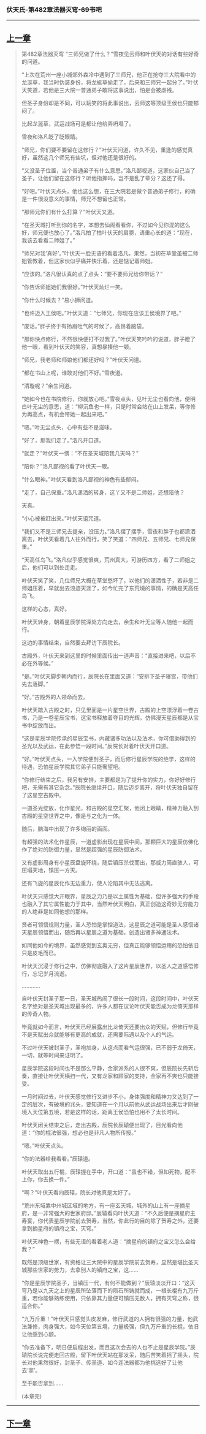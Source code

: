 ### 伏天氏-第482章法器灭穹-69书吧

--------
[上一章](./02f60347ca9f8096d62239f852feb154.md)
--------


>
>
>
>第482章法器灭穹
>“三师兄做了什么？”雪夜见云师和叶伏天的对话有些好奇的问道。
>
>“上次在荒州一座小城郊外森冷中遇到了三师兄，他正在抢夺三大院看中的龙涎草，我当时伪装身份，将龙蜒草偷走了，后来和三师兄一起分了。”叶伏天笑道，若他是三大院一普通弟子敢将这事说出，怕是会被虐残。
>
>但圣子身份却是不同，可以玩笑的将此事说出，云师这等顶级王侯也只能郁闷了。
>
>比起龙涎草，武运战场可是都让他给弄坍塌了。
>
>雪夜和洛凡眨了眨眼睛。
>
>“师兄，你们要不要留在这修行？”叶伏天问道，许久不见，重逢的感觉真好，虽然这几个师兄有些坑，但对他还是很好的。
>
>“又没圣子位置，当个普通弟子有什么意思。”洛凡鄙视道，这家伙自己当了圣子，让他们留在这修行？听他指挥吗，岂不是乱了辈分？这还了得。
>
>“好吧。”叶伏天点头，他也这么想，在三大院若是做个普通弟子修行，的确是一件很没意义的事情，师兄不想留也正常。
>
>“那师兄你们有什么打算？”叶伏天又道。
>
>“在圣天城打听到你的名字，本想去仙阁看看你，不过如今见你混的这么好，师兄便也放心了。”洛凡拍了拍叶伏天的肩膀，语重心长的道：“现在，我该去看看二师姐了。”
>
>“师兄对我‘真好’。”叶伏天一脸无语的看着洛凡，果然，当初在草堂虽被二师姐管教着，但这家伙似乎痛并快乐着，还是惦记着师姐。
>
>“应该的。”洛凡很认真的点了点头：“要不要师兄给你带话？”
>
>“你告诉师姐她们我很好。”叶伏天灿烂一笑。
>
>“你什么时候去？”易小狮问道。
>
>“也许迈入王侯吧。”叶伏天道：“七师兄，你现在应该王侯境界了吧。”
>
>“废话。”胖子终于有扬眉吐气的时候了，高昂着脑袋。
>
>“那你快点修行，不然很快便打不过我了。”叶伏天笑吟吟的说道，胖子瞪了他一眼，看到叶伏天的笑容，真想暴揍他一顿。
>
>“师兄，我老师和师娘他们都还好吗？”叶伏天问道。
>
>“都在书山上呢，谁敢对他们不好。”雪夜道。
>
>“清璇呢？”余生问道。
>
>“她如今也在书院修行，你就放心吧。”雪夜点头，见叶无尘也看向他，便明白叶无尘的意思，道：“柳沉鱼也一样，只是时常会站在山上发呆，等你修为再高点，有机会带她一起出来吧。”
>
>“嗯。”叶无尘点头，心中有些不是滋味。
>
>“好了，那我们走了。”洛凡开口道。
>
>“就走？”叶伏天一愣：“不在圣天城陪我几天吗？”
>
>“陪你？”洛凡鄙视的看了叶伏天一眼。
>
>“什么眼神。”叶伏天看到洛凡鄙视的神色有些郁闷。
>
>“走了，自己保重。”洛凡潇洒的转身，这丫又不是二师姐，还想陪他？
>
>天真。
>
>“小心被被赶出来。”叶伏天诅咒道。
>
>“我们又不是三师兄去提亲，没压力。”洛凡摆了摆手，雪夜和胖子也都潇洒离去，叶伏天看着几人往外而行，笑了笑道：“四师兄、五师兄、七师兄保重。”
>
>“天高任鸟飞。”洛凡似乎感觉很爽，荒州真大，可游历四方，看了二师姐之后，他们可以到处走走。
>
>叶伏天笑了笑，几位师兄大概在草堂憋坏了，以他们的潇洒性子，若非是二师姐压着，早就出去浪迹天涯了，如今忙完了东荒境的事情，的确是天高任鸟飞。
>
>这样的心态，真好。
>
>叶伏天转身，朝着星辰学院深处方向走去，余生和叶无尘等人随他一起而行。
>
>这边的事情结束，自然要去拜访下辰院长。
>
>古殿外，叶伏天来到这里的时候里面传出一道声音：“直接进来吧，以后不必在外等候。”
>
>“是。”叶伏天脚步朝内而行，辰院长在里面又道：“安排下圣子寝宫，带他们先去落脚。”
>
>“好。”古殿外的人领命而去。
>
>叶伏天踏入古殿之时，只见里面是一片星空世界，古殿的上空漂浮着一卷古书，乃是一卷星辰宝书，这宝书释放着夺目的光辉，仿佛漫天星辰都是从宝书中绽放而出。
>
>“这是星辰学院传承的星辰宝书，内藏诸多功法以及法术，你可借助得到的圣光以及武运，在此参悟一段时间。”辰院长对着叶伏天开口道。
>
>“好。”叶伏天点头，一入学院便封圣子，而后修行星辰学院的绝学，这样的待遇，恐怕星辰学院其它弟子只能奢望吧。
>
>“你修行结束之后，我另有安排，主要都是为了提升你的实力，你好好修行吧，无需有其它杂念。”辰院长继续开口，随后迈步离开，将叶伏天独自留在了这星空古殿中。
>
>一道圣光绽放，化作星光，和古殿的星空汇聚，他闭上眼睛，精神力融入到古殿的星空世界之中，像是与之化为一体。
>
>随后，脑海中出现了许多绚丽的画面。
>
>有超强的法术化作星辰，一道虚影出现在星辰中间，那颗巨大的星辰仿佛化作了绝对的防御力量，显然是超强的星辰防御法术。
>
>又有虚影周身有小星辰盘旋环绕，随后镇压杀伐而出，那威力简直骇人，可压塌天地，镇压一方天。
>
>还有飞旋的星辰化作无边重力，使人沦陷其中无法逃离。
>
>叶伏天只感觉大开眼界，星辰之力乃是以土属性为基础，但许多强大的手段也融入了其它属性能力于其中，当然叶伏天明白，真正创造这奇妙无穷能力的人绝非是如同他想的那样。
>
>贤者可领悟规则力量，圣人恐怕是掌控道法，这星辰之道可能是圣人感悟诸天星辰领悟而出，随后再以星辰之道为基础，创造出诸多神通法术。
>
>如同他如今的境界，虽然感觉到玄奥无穷，但真正能够领悟运用的恐怕依旧只是皮毛而已。
>
>叶伏天沉浸于修行之中，仿佛彻底融入了这片星辰世界，以圣人之道感悟修行，忘记岁月流逝。
>
>…………
>
>自叶伏天封圣子那一日，圣天城热闹了很长一段时间，这段时间中，叶伏天名字绝对是圣天城出现最多的，许多人都在议论叶伏天能否成为龙倚天那样的传奇人物。
>
>毕竟就如今而言，叶伏天已经展露出比龙倚天还要出众的天赋，但修行毕竟不是天赋出众就能够有更高的成就，还需要际遇以及个人的气运。
>
>不过叶伏天被封圣子，圣袍加身，从这点而看气运很强，已不弱于龙倚天，一切，就等时间来证明了。
>
>星辰学院这段时间也不是那么平静，金家派系的人很不爽，但辰院长先斩后奏，直接让叶伏天横扫一代，又有龙家和顾家的支持，金家再不爽也只能接受。
>
>一月时间过去，叶伏天感觉修行又进步不小，身体强度和精神力又达到了一定的层次，有破境的兆头，要知道在一个月以前他从武运战场出来后才刚破境入天位第五境，若是这样的话，距离王侯恐怕也用不了太长时间。
>
>叶伏天闭关结束之后，走出古殿，辰院长辰辕便出现了，目光看向他道：“你的棍法很强，想必也是非凡人物所传授。”
>
>“嗯。”叶伏天点头。
>
>“你的法器给我看看。”辰辕道。
>
>叶伏天取出五行棍，辰辕握在手中，开口道：“虽也不错，但如死物，配不上你，你去换一件。”
>
>“啊？”叶伏天看向辰辕，院长对他真是太好了。
>
>“荒州东域靠中州城区域的地方，有一座玄天城，城外的山上有一座摘星府，是一非常强大的世家府邸。”辰辕看向叶伏天道：“不久后便是摘星府主寿宴，你代表星辰学院前去贺寿，当然，你此行的目的除了贺寿之外，还要拿到摘星府的镇府之宝，灭穹。”
>
>叶伏天神色一楞，有些无语的看着老人道：“摘星府的镇府之宝又怎么会给我？”
>
>既然是顶级世家，有资格让三大院中的星辰学院前去贺寿，显然是堪比圣天城那些世家的势力，去拿别人的镇府之宝，这……
>
>“你是星辰学院圣子，当镇压一代，有何不能做到？”辰辕淡淡开口：“这灭穹乃是以九天之上的星辰所坠落而下的陨石所铸就而成，一根长棍有九万斤重，若你能够熟练使用，只依靠其力量便可镇压无数人，拥有灭穹之称，很适合你。”
>
>“九万斤重！”叶伏天只感觉头皮发麻，修行武道的人拥有很强的力量，他武法兼修，肉身强大，如今天位第五境，力量极强，但九万斤重的长棍，依旧让他感到心颤。
>
>“你去准备下，明日便启程出发，而且这次会去的人也不止是星辰学院。”辰辕院长说完便走回古殿，留下叶伏天站在那发呆，随后苦笑着摇了摇头，院长对他果然很好，封圣子、传圣道、如今连法器都为他挑选好了让他去‘拿’。
>
>至于能否拿到……
>
>(本章完)
>
>

--------
[下一章](./11d905f9c7a97781e05491068f00f78b.md)
--------
